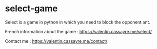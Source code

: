 # select-game
Select is a game in python in which you need to block the opponent ant. 

French information about the game :
https://valentin.cassayre.me/select/

Contact me :
https://valentin.cassayre.me/contact/
